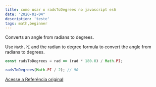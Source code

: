 ```yaml
---
title: como usar o radsToDegrees no javascript es6
date: "2020-01-04"
description: 'teste'
tags: math,beginner
---
```


Converts an angle from radians to degrees.

Use `Math.PI` and the radian to degree formula to convert the angle from radians to degrees.

```js
const radsToDegrees = rad => (rad * 180.0) / Math.PI;
```

```js
radsToDegrees(Math.PI / 2); // 90
```


[Acesse a Referência original](http://github.com/30-seconds/)
